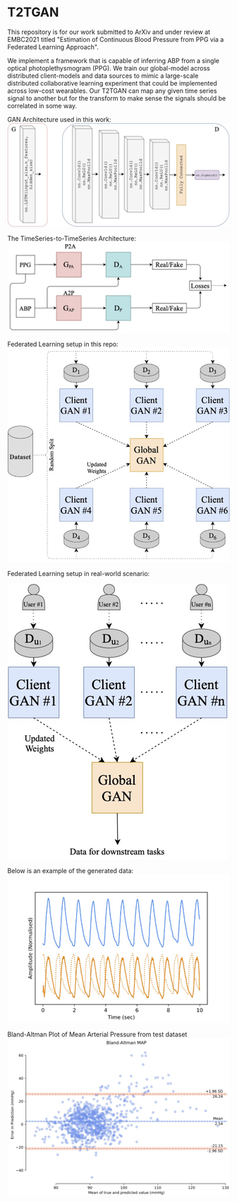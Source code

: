 # T2TGAN
This repository is for our work submitted to ArXiv and under review at EMBC2021 titled "Estimation of Continuous Blood Pressure from PPG via a Federated Learning Approach".

We implement a framework that is capable of inferring ABP from a single optical photoplethysmogram (PPG). We train our global-model across distributed client-models and data sources to mimic a large-scale distributed collaborative learning experiment that could be implemented across low-cost wearables. Our T2TGAN can map any given time series signal to another but for the transform to make sense the signals should be correlated in some way.

GAN Architecture used in this work:
![P2B_Architecture](./Figures/P2B_Architecture.jpg)

The TimeSeries-to-TimeSeries Architecture:
![CycleGAN](./Figures/CycleGAN.jpg)

Federated Learning setup in this repo: 
![FedGAN](./Figures/FedGAN.jpg)

Federated Learning setup in real-world scenario: 

![FedGANRW](./Figures/FedGAN_RW.jpg)

Below is an example of the generated data: 
![RealandFakeABP](./Figures/Real_PPG_and_Fake_ABP.jpg)

Bland-Altman Plot of Mean Arterial Pressure from test dataset
![MAP_BA_LSTM_full_cal](./Figures/MAP_BA_LSTM_full_cal.jpg)



